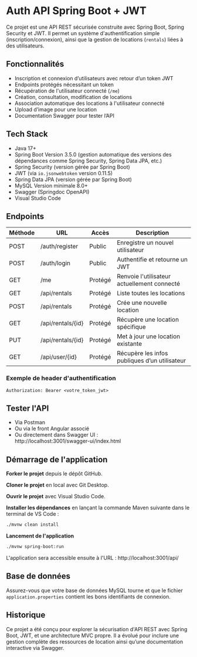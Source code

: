 
# Auth API Spring Boot + JWT

Ce projet est une API REST sécurisée construite avec Spring Boot, Spring Security et JWT. Il permet un système d'authentification simple (inscription/connexion), ainsi que la gestion de locations (`rentals`) liées à des utilisateurs.

## Fonctionnalités

- Inscription et connexion d’utilisateurs avec retour d’un token JWT
- Endpoints protégés nécessitant un token
- Récupération de l'utilisateur connecté (`/me`)
- Création, consultation, modification de locations
- Association automatique des locations à l'utilisateur connecté
- Upload d’image pour une location
- Documentation Swagger pour tester l’API

## Tech Stack

- Java 17+
- Spring Boot Version 3.5.0 (gestion automatique des versions des dépendances comme Spring Security, Spring Data JPA, etc.)
- Spring Security (version gérée par Spring Boot)
- JWT (via `io.jsonwebtoken` version 0.11.5)
- Spring Data JPA (version gérée par Spring Boot)  
- MySQL Version minimale 8.0+
- Swagger (Springdoc OpenAPI)
- Visual Studio Code

## Endpoints

| Méthode | URL                    | Accès     | Description                                  |
|---------|------------------------|-----------|----------------------------------------------|
| POST    | /auth/register         | Public    | Enregistre un nouvel utilisateur             |
| POST    | /auth/login            | Public    | Authentifie et retourne un JWT               |
| GET     | /me                    | Protégé   | Renvoie l'utilisateur actuellement connecté  |
| GET     | /api/rentals           | Protégé   | Liste toutes les locations                   |
| POST    | /api/rentals           | Protégé   | Crée une nouvelle location                   |
| GET     | /api/rentals/{id}      | Protégé   | Récupère une location spécifique             |
| PUT     | /api/rentals/{id}      | Protégé   | Met à jour une location existante            |
| GET     | /api/user/{id}         | Protégé   | Récupère les infos publiques d’un utilisateur|

### Exemple de header d'authentification

```
Authorization: Bearer <votre_token_jwt>
```

## Tester l'API

- Via Postman
- Ou via le front Angular associé
- Ou directement dans Swagger UI :  
  http://localhost:3001/swagger-ui/index.html

## Démarrage de l'application

**Forker le projet** depuis le dépôt GitHub.

**Cloner le projet** en local avec Git Desktop.

**Ouvrir le projet** avec Visual Studio Code.

**Installer les dépendances** en lançant la commande Maven suivante dans le terminal de VS Code :

```bash
./mvnw clean install
```

**Lancement de l'application**

```bash
./mvnw spring-boot:run
```

L'application sera accessible ensuite à l'URL :
http://localhost:3001/api/


## Base de données

Assurez-vous que votre base de données MySQL tourne et que le fichier `application.properties` contient les bons identifiants de connexion.

## Historique

Ce projet a été conçu pour explorer la sécurisation d'API REST avec Spring Boot, JWT, et une architecture MVC propre. Il a évolué pour inclure une gestion complète des ressources de location ainsi qu’une documentation interactive via Swagger.

